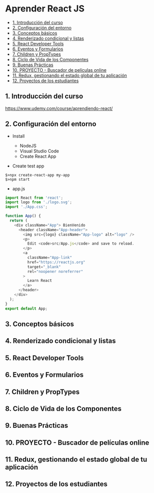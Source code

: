 # Aprender React JS
<!-- TOC depthFrom:2 depthTo:6 withLinks:1 updateOnSave:1 orderedList:0 -->

- [1. Introducción del curso](#1-introduccin-del-curso)
- [2. Configuración del entorno](#2-configuracin-del-entorno)
- [3. Conceptos básicos](#3-conceptos-bsicos)
- [4. Renderizado condicional y listas](#4-renderizado-condicional-y-listas)
- [5. React Developer Tools](#5-react-developer-tools)
- [6. Eventos y Formularios](#6-eventos-y-formularios)
- [7. Children y PropTypes](#7-children-y-proptypes)
- [8. Ciclo de Vida de los Componentes](#8-ciclo-de-vida-de-los-componentes)
- [9. Buenas Prácticas](#9-buenas-prcticas)
- [10. PROYECTO - Buscador de películas online](#10-proyecto-buscador-de-pelculas-online)
- [11. Redux, gestionando el estado global de tu aplicación](#11-redux-gestionando-el-estado-global-de-tu-aplicacin)
- [12. Proyectos de los estudiantes](#12-proyectos-de-los-estudiantes)

<!-- /TOC -->
## 1. Introducción del curso
https://www.udemy.com/course/aprendiendo-react/

## 2. Configuración del entorno
* Install
  * NodeJS
  * Visual Studio Code
  * Create React App

* Create test app
```shell
$>npx create-react-app my-app  
$>npm start
```
* app.js
```js
import React from 'react';
import logo from './logo.svg';
import './App.css';

function App() {
  return (
    <div className="App"> BienVenido
      <header className="App-header">
        <img src={logo} className="App-logo" alt="logo" />
        <p>
          Edit <code>src/App.js</code> and save to reload.
        </p>
        <a
          className="App-link"
          href="https://reactjs.org"
          target="_blank"
          rel="noopener noreferrer"
        >
          Learn React
        </a>
      </header>
    </div>
  );
}
export default App;
```


## 3. Conceptos básicos

## 4. Renderizado condicional y listas

## 5. React Developer Tools

## 6. Eventos y Formularios

## 7. Children y PropTypes

## 8. Ciclo de Vida de los Componentes

## 9. Buenas Prácticas

## 10. PROYECTO - Buscador de películas online

## 11. Redux, gestionando el estado global de tu aplicación

## 12. Proyectos de los estudiantes
